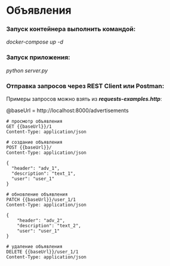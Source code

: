 # Объявления

### Запуск контейнера выполнить командой: 
*docker-compose up -d*

### Запуск приложения: 
*python server.py*

### Отправка запросов через REST Client или Postman: 

Примеры запросов можно взять из ***requests-examples.http***:

@baseUrl = http://localhost:8000/advertisements

```
# просмотр объявления
GET {{baseUrl}}/1
Content-Type: application/json
```
```
# создание объявления
POST {{baseUrl}}/
Content-Type: application/json

{
  "header": "adv_1", 
  "description": "text_1", 
  "user": "user_1"
}
```
```
# обновление объявления
PATCH {{baseUrl}}/user_1/1
Content-Type: application/json

{
    "header": "adv_2",
    "description": "text_2",
    "user": "user_1"
}
```
```
# удаление объявления
DELETE {{baseUrl}}/user_1/1
Content-Type: application/json
```